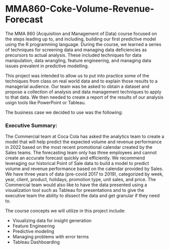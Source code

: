# MMA860-Coke-Volume-Revenue-Forecast

The MMA 860 (Acquisition and Management of Data) course focused on the steps leading up to, and including, building our first predictive model using the R programming language. During the course, we learned a series of techniques for screening data and managing data deficiencies as precursors to actual analysis. These included techniques for data manipulation, data wrangling, feature engineering, and managing data issues prevalent in predictive modelling.

This project was intended to allow us to put into practice some of the techniques from class on real world data and to explain those results to a managerial audience. Our team was be asked to obtain a dataset and propose a collection of analysis and data management techniques to apply to that data. We then needed to create a report of the results of our analysis usign tools like PowerPoint or Tableau.

The business case we decided to use was the following:

### Executive Summary: 

The Commercial team at Coca Cola has asked the analytics team to create a model that will help predict the expected volume and revenue performance in 2022 based on the most recent promotional calendar created by the Sales teams. The forecasting team only has three employees and cannot create an accurate forecast quickly and efficiently. We recommend leveraging our historical Point of Sale data to build a model to predict volume and revenue performance based on the calendar provided by Sales. We have three years of data (pre-covid 2017 to 2019), categorized by week, year, client, product, holidays, promotion type, unit sales, and price. The Commercial team would also like to have the data presented using a visualization tool such as Tableau for presentations and to give the executive team the ability to dissect the data and get granular if they need to. 

The course concepts we will utilize in this project include:
- Visualizing data for insight generation
- Feature Engineering
- Predictive modeling
- Managing problems with error terms
- Tableau Dashboarding
